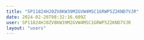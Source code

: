 ```yaml
---
title: "SP11824HJ0ZV8KW39M2GVW4MSC1GRWP5Z2KND7VJR"
date: 2024-02-26T08:32:16.609Z
user: SP11824HJ0ZV8KW39M2GVW4MSC1GRWP5Z2KND7VJR
layout: "users"
---
```

    